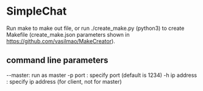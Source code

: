 # SimpleChat
Run make to make out file, or run ./create_make.py (python3) to create Makefile (create_make.json parameters shown in https://github.com/vasilmao/MakeCreator).

## command line parameters
--master: run as master
-p port : specify port (default is 1234)
-h ip address : specify ip address (for client, not for master)
